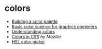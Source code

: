 # colors

* [Building a color palette](https://refactoringui.com/previews/building-your-color-palette/)
* [Basic color science for graphics engineers](https://agraphicsguy.wordpress.com/2018/11/29/basic-color-science-for-graphics-engineers/)
* [Understanding colors](https://www.blenderguru.com/tutorials/understanding-colors)
* [Colors in CSS](https://developer.mozilla.org/en-US/docs/Web/CSS/color_value) _by Mozilla_
* [HSL color picker](http://hslpicker.com/)
